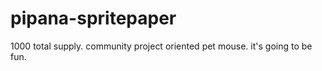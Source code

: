 # pipana-spritepaper

1000 total supply. community project oriented pet mouse. it's going to be fun. 
